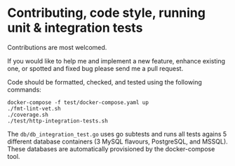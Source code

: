 # Contributing, code style, running unit & integration tests

Contributions are most welcomed.

If you would like to help me and implement a new feature, enhance existing one, or spotted and fixed bug please send me a pull request.

Code should be formatted, checked, and tested using the following commands:

```
docker-compose -f test/docker-compose.yaml up
./fmt-lint-vet.sh
./coverage.sh
./test/http-integration-tests.sh
```

The `db/db_integration_test.go` uses go subtests and runs all tests agains 5 different database containers (3 MySQL flavours, PostgreSQL, and MSSQL). These databases are automatically provisioned by the docker-compose tool.
